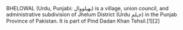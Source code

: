 BHELOWAL (Urdu, Punjabi: بھیلووال) is a village, union council, and administrative subdivision of Jhelum District (Urdu جہلم) in the Punjab Province of Pakistan. It is part of Pind Dadan Khan Tehsil.[1][2]
